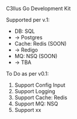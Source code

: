 C3llus Go Development Kit 

Supported per v.1:
- DB: SQL
- -> Postgres
- Cache: Redis (SOON)
- -> Redigo
- MQ: NSQ (SOON)
- -> TBA

To Do as per v0.1:
1. Support Config Input
2. Support Logging
3. Support Cache: Redis
4. Support MQ: NSQ
5. Support xx